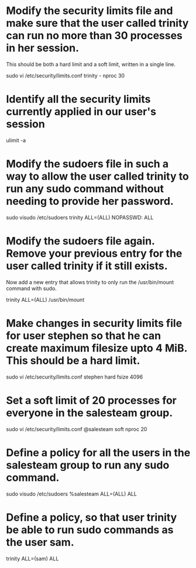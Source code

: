 # Modify the security limits file and make sure that the user called trinity can run no more than 30 processes in her session.
This should be both a hard limit and a soft limit, written in a single line.

sudo vi /etc/security/limits.conf
trinity - nproc 30

# Identify all the security limits currently applied in our user's session

ulimit -a

# Modify the sudoers file in such a way to allow the user called trinity to run any sudo command without needing to provide her password.

sudo visudo /etc/sudoers
trinity    ALL=(ALL)   NOPASSWD: ALL
# Modify the sudoers file again. Remove your previous entry for the user called trinity if it still exists.
Now add a new entry that allows trinity to only run the /usr/bin/mount command with sudo.

trinity ALL=(ALL) /usr/bin/mount

# Make changes in security limits file for user stephen so that he can create maximum filesize upto 4 MiB. This should be a hard limit.

sudo vi /etc/security/limits.conf
stephen hard fsize 4096

# Set a soft limit of 20 processes for everyone in the salesteam group.

sudo vi /etc/security/limits.conf
@salesteam     soft    nproc     20

# Define a policy for all the users in the salesteam group to run any sudo command.

sudo visudo /etc/sudoers
%salesteam     ALL=(ALL)     ALL


# Define a policy, so that user trinity be able to run sudo commands as the user sam.

trinity   ALL=(sam)   ALL

